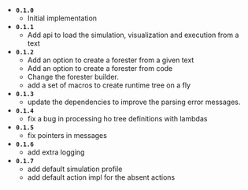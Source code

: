 * **`0.1.0`**
  * Initial implementation
* **`0.1.1`**
  * Add api to load the simulation, visualization and execution from a text
* **`0.1.2`**
  * Add an option to create a forester from a given text
  * Add an option to create a forester from code
  * Change the forester builder.
  * add a set of macros to create runtime tree on a fly
* **`0.1.3`**
  * update the dependencies to improve the parsing error messages.
* **`0.1.4`**
  * fix a bug in processing ho tree definitions with lambdas
* **`0.1.5`**
  * fix pointers in messages
* **`0.1.6`**
  * add extra logging
* **`0.1.7`**
  * add default simulation profile
  * add default action impl for the absent actions
 
